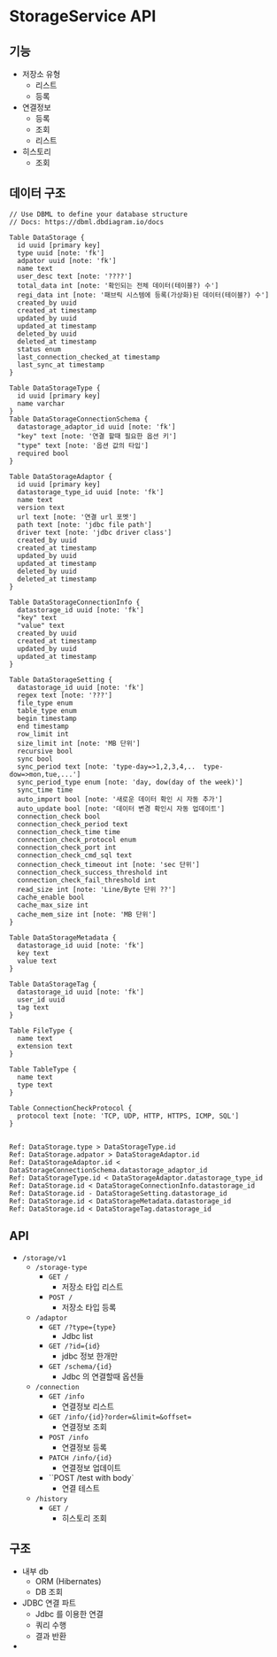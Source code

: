 # StorageService API

## 기능

- 저장소 유형
  - 리스트
  - 등록
- 연결정보
  - 등록
  - 조회
  - 리스트
- 히스토리
  - 조회

## 데이터 구조

```
// Use DBML to define your database structure
// Docs: https://dbml.dbdiagram.io/docs

Table DataStorage {
  id uuid [primary key]
  type uuid [note: 'fk']
  adpator uuid [note: 'fk']
  name text
  user_desc text [note: '????']
  total_data int [note: '확인되는 전체 데이터(테이블?) 수']
  regi_data int [note: '패브릭 시스템에 등록(가상화)된 데이터(테이블?) 수']
  created_by uuid
  created_at timestamp
  updated_by uuid
  updated_at timestamp
  deleted_by uuid
  deleted_at timestamp
  status enum
  last_connection_checked_at timestamp
  last_sync_at timestamp
}

Table DataStorageType {
  id uuid [primary key]
  name varchar
}
Table DataStorageConnectionSchema {
  datastorage_adaptor_id uuid [note: 'fk']
  "key" text [note: '연결 할때 필요한 옵션 키']
  "type" text [note: '옵션 값의 타입']
  required bool
}

Table DataStorageAdaptor {
  id uuid [primary key]
  datastorage_type_id uuid [note: 'fk']
  name text
  version text
  url text [note: '연결 url 포멧']
  path text [note: 'jdbc file path']
  driver text [note: 'jdbc driver class']
  created_by uuid
  created_at timestamp
  updated_by uuid
  updated_at timestamp
  deleted_by uuid
  deleted_at timestamp
}

Table DataStorageConnectionInfo {
  datastorage_id uuid [note: 'fk']
  "key" text
  "value" text
  created_by uuid
  created_at timestamp
  updated_by uuid
  updated_at timestamp
}

Table DataStorageSetting {
  datastorage_id uuid [note: 'fk']
  regex text [note: '???']
  file_type enum
  table_type enum
  begin timestamp
  end timestamp
  row_limit int
  size_limit int [note: 'MB 단위']
  recursive bool
  sync bool
  sync_period text [note: 'type-day=>1,2,3,4,..  type-dow=>mon,tue,...']
  sync_period_type enum [note: 'day, dow(day of the week)']
  sync_time time
  auto_import bool [note: '새로운 데이터 확인 시 자동 추가']
  auto_update bool [note: '데이터 변경 확인시 자동 업데이트']
  connection_check bool
  connection_check_period text
  connection_check_time time
  connection_check_protocol enum
  connection_check_port int
  connection_check_cmd_sql text
  connection_check_timeout int [note: 'sec 단위']
  connection_check_success_threshold int
  connection_check_fail_threshold int
  read_size int [note: 'Line/Byte 단위 ??']
  cache_enable bool
  cache_max_size int
  cache_mem_size int [note: 'MB 단위']
}

Table DataStorageMetadata {
  datastorage_id uuid [note: 'fk']
  key text
  value text
}

Table DataStorageTag {
  datastorage_id uuid [note: 'fk']
  user_id uuid
  tag text
}

Table FileType {
  name text
  extension text
}

Table TableType {
  name text
  type text
}

Table ConnectionCheckProtocol {
  protocol text [note: 'TCP, UDP, HTTP, HTTPS, ICMP, SQL']
}


Ref: DataStorage.type > DataStorageType.id
Ref: DataStorage.adpator > DataStorageAdaptor.id
Ref: DataStorageAdaptor.id < DataStorageConnectionSchema.datastorage_adaptor_id
Ref: DataStorageType.id < DataStorageAdaptor.datastorage_type_id
Ref: DataStorage.id < DataStorageConnectionInfo.datastorage_id
Ref: DataStorage.id - DataStorageSetting.datastorage_id
Ref: DataStorage.id < DataStorageMetadata.datastorage_id
Ref: DataStorage.id < DataStorageTag.datastorage_id

```

## API

- `/storage/v1`
  - `/storage-type`
    - `GET /`
      - 저장소 타입 리스트
    - `POST /`
      - 저장소 타입 등록
  - `/adaptor`
    - `GET /?type={type}`
      - Jdbc list 
    - `GET /?id={id}`
      - jdbc 정보 한개만  
    - `GET /schema/{id}`
      - Jdbc 의 연결할때 옵션들
  - `/connection`
    - `GET /info` 
      - 연결정보 리스트
    - `GET /info/{id}?order=&limit=&offset=`
      - 연결정보 조회
    - `POST /info`
      - 연결정보 등록
    - `PATCH /info/{id}`
      - 연결정보 업데이트
    - ``POST /test with body`
      - 연결 테스트
  - `/history`
    - `GET /`
      - 히스토리 조회

## 구조

- 내부 db
  - ORM (Hibernates)
  - DB 조회
- JDBC 연결 파트
  - Jdbc 를 이용한 연결
  - 쿼리 수행
  - 결과 반환
- 